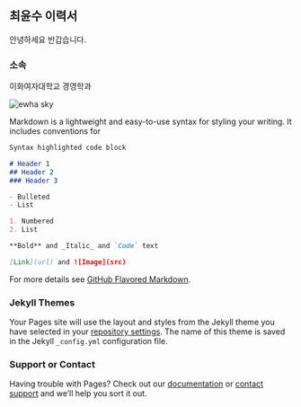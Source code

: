 ## 최윤수 이력서
안녕하세요 반갑습니다.

### 소속
이화여자대학교 경영학과

![ewha sky](https://search.pstatic.net/common/?src=http%3A%2F%2Fblogfiles.naver.net%2FMjAxOTEyMjhfMTMx%2FMDAxNTc3NTE3Mjk3MTI5.Skoa67vRp8ourU5BgnfnHsKnR4uHpUa4kGq7OJs3FQYg.pidZn-DTR5VXV8R1kHgpvNWNE2FZafzUkkOvlpadhqcg.JPEG.eggbangbang__%2F1577517296601.JPG&type=sc960_832)

Markdown is a lightweight and easy-to-use syntax for styling your writing. It includes conventions for

```markdown
Syntax highlighted code block

# Header 1
## Header 2
### Header 3

- Bulleted
- List

1. Numbered
2. List

**Bold** and _Italic_ and `Code` text

[Link](url) and ![Image](src)
```

For more details see [GitHub Flavored Markdown](https://guides.github.com/features/mastering-markdown/).

### Jekyll Themes

Your Pages site will use the layout and styles from the Jekyll theme you have selected in your [repository settings](https://github.com/ewhayxnsu/ewhayxnsu.github.io/settings/pages). The name of this theme is saved in the Jekyll `_config.yml` configuration file.

### Support or Contact

Having trouble with Pages? Check out our [documentation](https://docs.github.com/categories/github-pages-basics/) or [contact support](https://support.github.com/contact) and we’ll help you sort it out.

